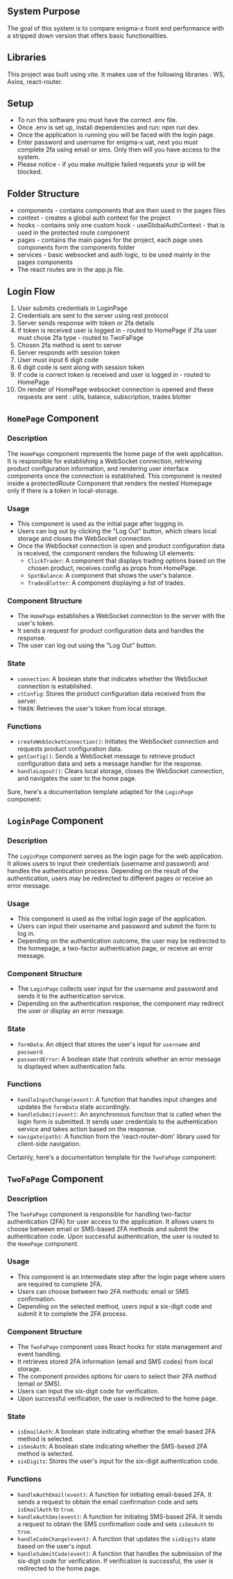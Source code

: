 ## System Purpose
The goal of this system is to compare enigma-x front end performance with a stripped down version that offers basic functionalities.

## Libraries
This project was built using vite.
It makes use of the following libraries : WS, Axios, react-router.

## Setup
 - To run this software you must have the correct .env file.
 - Once .env is set up, install dependencies and run: npm run dev.
 - Once the application is running you will be faced with the login page.
 - Enter password and username for enigma-x uat, next you must complete 2fa using email or sms. Only then will you have access to the system.
 - Please notice - if you make multiple failed requests your ip will be blocked.

## Folder Structure
 - components - contains components that are then used in the pages files
 - context - creates a global auth context for the project
 - hooks - contains only one custom hook - useGlobalAuthContext - that is used in the        protected route component
 - pages - contains the main pages for the project, each page uses components form the components folder
 - services - basic websocket and auth logic, to be used mainly in the pages components
 - The react routes are in the app.js file.

## Login Flow
1. User submits credentials in LoginPage
2. Credentials are sent to the server using rest protocol
3. Server sends response with token or 2fa details
4. If token is received user is logged in - routed to HomePage
    if 2fa user must chose 2fa type - routed to TwoFaPage
5. Chosen 2fa method is sent to server 
6. Server responds with session token
7. User must input 6 digit code
8. 6 digit code is sent along with session token 
9. If code is correct token is received and user is logged in - routed to HomePage 
10. On render of HomePage websocket connection is opened and these requests are sent : utils, balance, subscription, trades blotter


## `HomePage` Component

### Description
The `HomePage` component represents the home page of the web application. It is responsible for establishing a WebSocket connection, retrieving product configuration information, and rendering user interface components once the connection is established. This component is nested inside a protectedRoute Component that renders the nested Homepage only if there is a token in local-storage.

### Usage
- This component is used as the initial page after logging in.
- Users can log out by clicking the "Log Out" button, which clears local storage and closes the WebSocket connection.
- Once the WebSocket connection is open and product configuration data is received, the component renders the following UI elements:
    - `ClickTrader`: A component that displays trading options based on the chosen product, receives config as props from HomePage.
    - `SpotBalance`: A component that shows the user's balance.
    - `TradesBlotter`: A component displaying a list of trades.

### Component Structure
- The `HomePage` establishes a WebSocket connection to the server with the user's token.
- It sends a request for product configuration data and handles the response.
- The user can log out using the "Log Out" button.

### State
- `connection`: A boolean state that indicates whether the WebSocket connection is established.
- `ctConfig`: Stores the product configuration data received from the server.
- `TOKEN`: Retrieves the user's token from local storage.

### Functions
- `createWebSocketConnection()`: Initiates the WebSocket connection and requests product configuration data.
- `getConfig()`: Sends a WebSocket message to retrieve product configuration data and sets a message handler for the response.
- `handleLogout()`: Clears local storage, closes the WebSocket connection, and navigates the user to the home page.

Sure, here's a documentation template adapted for the `LoginPage` component:

## `LoginPage` Component

### Description
The `LoginPage` component serves as the login page for the web application. It allows users to input their credentials (username and password) and handles the authentication process. Depending on the result of the authentication, users may be redirected to different pages or receive an error message.

### Usage
- This component is used as the initial login page of the application.
- Users can input their username and password and submit the form to log in.
- Depending on the authentication outcome, the user may be redirected to the homepage, a two-factor authentication page, or receive an error message.

### Component Structure
- The `LoginPage` collects user input for the username and password and sends it to the authentication service.
- Depending on the authentication response, the component may redirect the user or display an error message.

### State
- `formData`: An object that stores the user's input for `username` and `password`.
- `passwordError`: A boolean state that controls whether an error message is displayed when authentication fails.

### Functions
- `handleInputChange(event)`: A function that handles input changes and updates the `formData` state accordingly.
- `handleSubmit(event)`: An asynchronous function that is called when the login form is submitted. It sends user credentials to the authentication service and takes action based on the response.
- `navigate(path)`: A function from the 'react-router-dom' library used for client-side navigation.

Certainly, here's a documentation template for the `TwoFaPage` component:

## `TwoFaPage` Component

### Description
The `TwoFaPage` component is responsible for handling two-factor authentication (2FA) for user access to the application. It allows users to choose between email or SMS-based 2FA methods and submit the authentication code. Upon successful authentication, the user is routed to the `HomePage` component.


### Usage
- This component is an intermediate step after the login page where users are required to complete 2FA.
- Users can choose between two 2FA methods: email or SMS confirmation.
- Depending on the selected method, users input a six-digit code and submit it to complete the 2FA process.

### Component Structure
- The `TwoFaPage` component uses React hooks for state management and event handling.
- It retrieves stored 2FA information (email and SMS codes) from local storage.
- The component provides options for users to select their 2FA method (email or SMS).
- Users can input the six-digit code for verification.
- Upon successful verification, the user is redirected to the home page.

### State
- `isEmailAuth`: A boolean state indicating whether the email-based 2FA method is selected.
- `isSmsAuth`: A boolean state indicating whether the SMS-based 2FA method is selected.
- `sixDigits`: Stores the user's input for the six-digit authentication code.

### Functions
- `handleAuthEmail(event)`: A function for initiating email-based 2FA. It sends a request to obtain the email confirmation code and sets `isEmailAuth` to `true`.
- `handleAuthSms(event)`: A function for initiating SMS-based 2FA. It sends a request to obtain the SMS confirmation code and sets `isSmsAuth` to `true`.
- `handleCodeChange(event)`: A function that updates the `sixDigits` state based on the user's input.
- `handleSubmitCode(event)`: A function that handles the submission of the six-digit code for verification. If verification is successful, the user is redirected to the home page.
